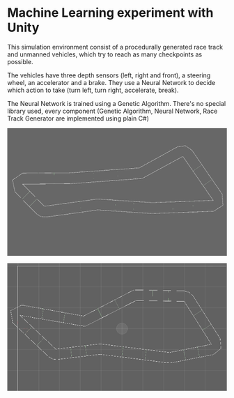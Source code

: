 # Machine Learning experiment with Unity

This simulation environment consist of a procedurally generated race track and unmanned vehicles, which try to reach as many checkpoints as possible.

The vehicles have three depth sensors (left, right and front), a steering wheel, an accelerator and a brake. They use a Neural Network to decide which action to take (turn left, turn right, accelerate, break). 

The Neural Network is trained using a Genetic Algorithm. There's no special library used, every component (Genetic Algorithm, Neural Network, Race Track Generator are implemented using plain C#)


![Trained Agent](demo/without_laser.gif)

![Depth sensor visualization](demo/with_laser.gif)
